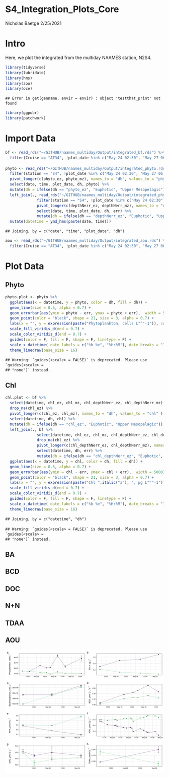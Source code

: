 S4\_Integration\_Plots\_Core
================
Nicholas Baetge
2/25/2021

# Intro

Here, we plot the integrated from the multiday NAAMES station, N2S4.

``` r
library(tidyverse)
library(lubridate)
library(hms)
library(zoo) 
library(oce)  
```

    ## Error in get(genname, envir = envir) : object 'testthat_print' not found

``` r
library(ggpubr)
library(patchwork)
```

# Import Data

``` r
bf <- read_rds("~/GITHUB/naames_multiday/Output/integrated_bf.rds") %>% 
  filter(Cruise == "AT34", !plot_date %in% c("May 24 02:30", "May 27 06:07"))

phyto <- read_rds("~/GITHUB/naames_multiday/Output/integrated_phyto.rds") %>% 
  filter(station == "S4", !plot_date %in% c("May 24 02:30", "May 27 06:07")) %>% 
  pivot_longer(c(phyto_ez, phyto_mz), names_to = "dh", values_to = "phyto" ) %>% 
  select(date, time, plot_date, dh, phyto) %>% 
  mutate(dh = ifelse(dh == "phyto_ez", "Euphotic", "Upper Mesopelagic")) %>% 
  left_join(., read_rds("~/GITHUB/naames_multiday/Output/integrated_phyto.rds") %>% 
              filter(station == "S4", !plot_date %in% c("May 24 02:30", "May 27 06:07")) %>%
              pivot_longer(c(depthNerr_ez, depthNerr_mz), names_to = "dh", values_to = "err" ) %>% 
              select(date, time, plot_date, dh, err) %>% 
              mutate(dh = ifelse(dh == "depthNerr_ez", "Euphotic", "Upper Mesopelagic"))) %>% 
  mutate(datetime = ymd_hms(paste(date, time)))
```

    ## Joining, by = c("date", "time", "plot_date", "dh")

``` r
aou <- read_rds("~/GITHUB/naames_multiday/Output/integrated_aou.rds") %>% 
  filter(Cruise == "AT34", !plot_date %in% c("May 24 02:30", "May 27 06:07"))
```

# Plot Data

## Phyto

``` r
phyto.plot <- phyto %>% 
  ggplot(aes(x = datetime, y = phyto, color = dh, fill = dh)) +
  geom_line(size = 0.5, alpha = 0.7) +
  geom_errorbar(aes(ymin = phyto - err, ymax = phyto + err),  width = 5000) +
  geom_point(color = "black", shape = 21, size = 3, alpha = 0.7) +
  labs(x = "", y = expression(paste("Phytoplankton, cells L"^"-1")), color = "", fill = "") +
  scale_fill_viridis_d(end = 0.7) +
  scale_color_viridis_d(end = 0.7) +
  guides(color = F, fill = F, shape = F, linetype = F) +
  scale_x_datetime( date_labels = c("%b %e", "%H:%M"), date_breaks = "12 hours") +
  theme_linedraw(base_size = 16) 
```

    ## Warning: `guides(<scale> = FALSE)` is deprecated. Please use `guides(<scale> =
    ## "none")` instead.

## Chl

``` r
chl.plot <- bf %>% 
  select(datetime, chl_ez, chl_mz, chl_depthNerr_ez, chl_depthNerr_mz) %>% 
  drop_na(chl_ez) %>% 
  pivot_longer(c(chl_ez, chl_mz), names_to = "dh", values_to = "chl" ) %>% 
  select(datetime, dh, chl) %>% 
  mutate(dh = ifelse(dh == "chl_ez", "Euphotic", "Upper Mesopelagic")) %>% 
  left_join(., bf %>% 
              select(datetime, chl_ez, chl_mz, chl_depthNerr_ez, chl_depthNerr_mz) %>% 
              drop_na(chl_ez) %>% 
              pivot_longer(c(chl_depthNerr_ez, chl_depthNerr_mz), names_to = "dh", values_to = "err" ) %>% 
              select(datetime, dh, err) %>% 
              mutate(dh = ifelse(dh == "chl_depthNerr_ez", "Euphotic", "Upper Mesopelagic"))) %>% 
  ggplot(aes(x = datetime, y = chl, color = dh, fill = dh)) +
  geom_line(size = 0.5, alpha = 0.7) +
  geom_errorbar(aes(ymin = chl - err, ymax = chl + err),  width = 5000) +
  geom_point(color = "black", shape = 21, size = 3, alpha = 0.7) +
  labs(x = "", y = expression(paste("Chl ",italic("a"), ", µg L"^"-1")), color = "", fill = "") +
  scale_fill_viridis_d(end = 0.7) +
  scale_color_viridis_d(end = 0.7) +
  guides(color = F, fill = F, shape = F, linetype = F) +
  scale_x_datetime( date_labels = c("%b %e", "%H:%M"), date_breaks = "12 hours") +
  theme_linedraw(base_size = 16) 
```

    ## Joining, by = c("datetime", "dh")

    ## Warning: `guides(<scale> = FALSE)` is deprecated. Please use `guides(<scale> =
    ## "none")` instead.

## BA

## BCD

## DOC

## N+N

## TDAA

## AOU

![](S4_Integration_Plots_Core_files/figure-gfm/combine%20plots-1.png)<!-- -->
